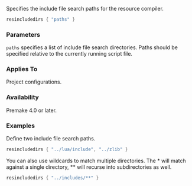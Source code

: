 Specifies the include file search paths for the resource compiler.

```lua
resincludedirs { "paths" }
```

### Parameters ###

`paths` specifies a list of include file search directories. Paths should be specified relative to the currently running script file.

### Applies To ###

Project configurations.

### Availability ###

Premake 4.0 or later.

### Examples ###

Define two include file search paths.

```lua
resincludedirs { "../lua/include", "../zlib" }
```

You can also use wildcards to match multiple directories. The * will match against a single directory, ** will recurse into subdirectories as well.

```lua
resincludedirs { "../includes/**" }
```

